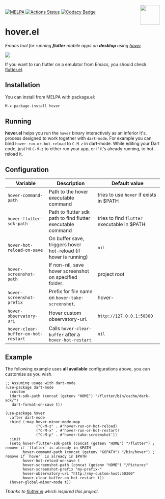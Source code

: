 <img align="right"  src="https://github.com/go-flutter-desktop/hover/blob/master/assets/app/icon.png" width="64"/>

[![MELPA](https://melpa.org/packages/hover-badge.svg)](https://melpa.org/#/hover)
[![Actions Status](https://github.com/ericdallo/hover.el/workflows/Tests%20CI/badge.svg)](https://github.com/ericdallo/hover.el/actions)
[![Codacy Badge](https://api.codacy.com/project/badge/Grade/0286115a90df4301a84890d31c02b55b)](https://www.codacy.com/manual/ericdallo/hover.el?utm_source=github.com&amp;utm_medium=referral&amp;utm_content=ericdallo/hover.el&amp;utm_campaign=Badge_Grade)

# hover.el

_Emacs tool for running **flutter** mobile apps on **desktop** using [hover](https://github.com/go-flutter-desktop/hover)._

<img src="https://github.com/ericdallo/hover.el/blob/screenshots/usage.gif"/>

If you want to run flutter on a emulator from Emacs, you should check [flutter.el](https://github.com/amake/flutter.el).

## Installation

You can install from MELPA with package.el:

```bash
M-x package-install hover
```

## Running
**hover.el** helps you run the `hover` binary interactively as an inferior It's. process designed to work together with `dart-mode`.
For example you can bind `hover-run-or-hot-reload` to `C-M-z` in dart-mode. While editing your Dart code, just hit `C-M-z` to either run your app, or if it's already running, to hot-reload it.

## Configuration

| Variable                            | Description                                                     | Default value                               |
| --------------------------          | --------------------------------------------------------------- | ------------------------------------------- |
| `hover-command-path`                | Path to the hover executable command                            | tries to use `hover` if exists in $PATH     |
| `hover-flutter-sdk-path`            | Path to flutter sdk path to find flutter executable command     | tries to find `flutter` executable in $PATH |
| `hover-hot-reload-on-save`          | On buffer save, triggers hover hot-reload (if hover is running) | `nil`                                       |
| `hover-screenshot-path`             | If non-nil, save hover screenshot on specified folder.          | project root                                |
| `hover-screenshot-prefix`           | Prefix for file name on `hover-take-screenshot`.                | hover-                                      |
| `hover-observatory-uri`             | Hover custom observatory-uri.                                   | `http://127.0.0.1:50300`                    |
| `hover-clear-buffer-on-hot-restart` | Calls `hover-clear-buffer` after a `hover-hot-restart`          | `nil`                                       |

## Example

The following example uses **all available** configurations above, you can customize as you wish.

```elisp
;; Assuming usage with dart-mode
(use-package dart-mode
  :custom
  (dart-sdk-path (concat (getenv "HOME") "/flutter/bin/cache/dark-sdk/")
   dart-format-on-save t))

(use-package hover
  :after dart-mode
  :bind (:map hover-minor-mode-map
              ("C-M-z" . #'hover-run-or-hot-reload)
              ("C-M-x" . #'hover-run-or-hot-restart)
              ("C-M-p" . #'hover-take-screenshot'))
  :init
  (setq hover-flutter-sdk-path (concat (getenv "HOME") "/flutter") ; remove if `flutter` is already in $PATH
        hover-command-path (concat (getenv "GOPATH") "/bin/hover") ; remove if `hover` is already in $PATH
        hover-hot-reload-on-save t
        hover-screenshot-path (concat (getenv "HOME") "/Pictures"
        hover-screenshot-prefix "my-prefix-"
        hover-observatory-uri "http://my-custom-host:50300"
        hover-clear-buffer-on-hot-restart t))
  (hover-global-minor-mode t))
```

_Thanks to [flutter.el](https://github.com/amake/flutter.el) which inspired this project._

